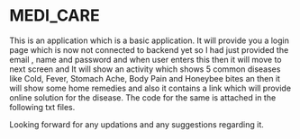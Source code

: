 # MEDI_CARE
This is an application which is a basic application.
It will provide you a login page which is now not connected to backend yet so I had just provided the email , name and password and when user enters this then it will move to next screen and It will show an activity which shows 5 common diseases like Cold, Fever, Stomach Ache, Body Pain and Honeybee bites an then it will show some home remedies and also it contains a link which will provide online solution for the disease.
The code for the same is attached in the following txt files.

Looking forward for any updations and any suggestions regarding it.

